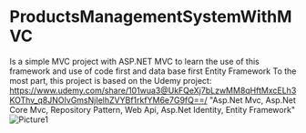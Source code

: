 # ProductsManagementSystemWithMVC
Is a simple MVC project with ASP.NET MVC to learn the use of this framework and use of code first and data base first Entity Framework
To the most part, this project is based on the Udemy project: 
https://www.udemy.com/share/101wua3@UkFQeXj7bLzwMM8qHftMxcELh3KOThv_q8JNOIvGmsNjIelhZVYBf1rkfYM6e7G9fQ==/
"Asp.Net Mvc, Asp.Net Core Mvc, Repository Pattern, Web Api, Asp.Net Identity, Entity Framework"
![Picture1](https://user-images.githubusercontent.com/26615186/177319051-25281115-04cd-4a70-8763-48f97be6e82c.png)
